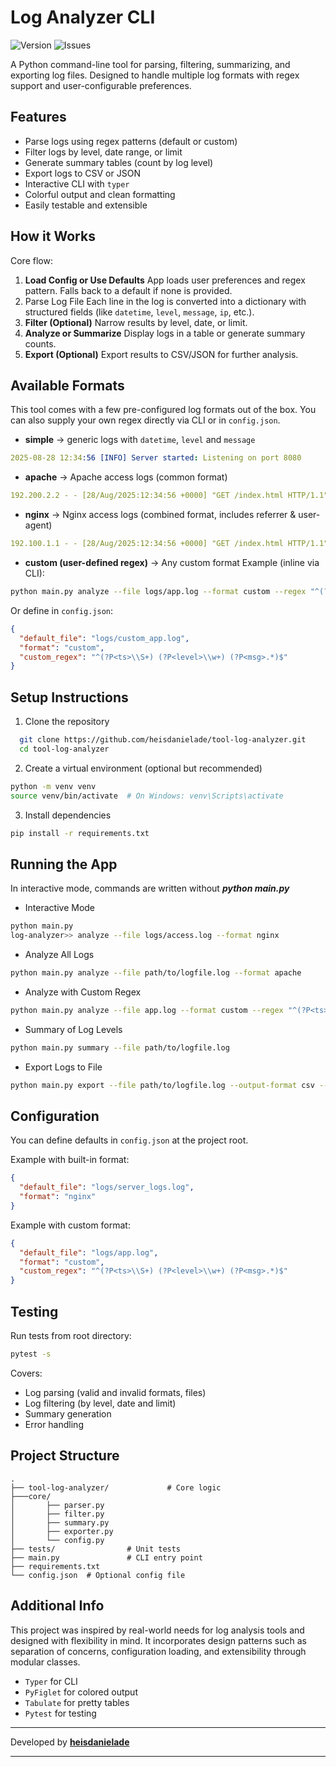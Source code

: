 # Log Analyzer CLI

![Version](https://img.shields.io/badge/version-1.0.1-blue) ![Issues](https://img.shields.io/github/issues/heisdanielade/tool-log-analyzer)

A Python command-line tool for parsing, filtering, summarizing, and exporting log files. Designed to handle multiple log formats with regex support and user-configurable preferences.

## Features

- Parse logs using regex patterns (default or custom)
- Filter logs by level, date range, or limit
- Generate summary tables (count by log level)
- Export logs to CSV or JSON
- Interactive CLI with `typer`
- Colorful output and clean formatting
- Easily testable and extensible

## How it Works

Core flow:

1. **Load Config or Use Defaults**
   App loads user preferences and regex pattern. Falls back to a default if none is provided.
2. Parse Log File
   Each line in the log is converted into a dictionary with structured fields (like `datetime`, `level`, `message`, `ip`, etc.).
3. **Filter (Optional)**
   Narrow results by level, date, or limit.
4. **Analyze or Summarize**
   Display logs in a table or generate summary counts.
5. **Export (Optional)**
   Export results to CSV/JSON for further analysis.

## Available Formats

This tool comes with a few pre-configured log formats out of the box.
You can also supply your own regex directly via CLI or in `config.json`.

- **simple** → generic logs with `datetime`, `level` and `message`

```yaml
2025-08-28 12:34:56 [INFO] Server started: Listening on port 8080
```

- **apache** → Apache access logs (common format)

```yaml
192.200.2.2 - - [28/Aug/2025:12:34:56 +0000] "GET /index.html HTTP/1.1" 200 512
```

- **nginx** → Nginx access logs (combined format, includes referrer & user-agent)

```yaml
192.100.1.1 - - [28/Aug/2025:12:34:56 +0000] "GET /index.html HTTP/1.1" 200 1024 "http://example.com" "Mozilla/5.0"
```

- **custom (user-defined regex)** → Any custom format
  Example (inline via CLI):

```bash
python main.py analyze --file logs/app.log --format custom --regex "^(?P<ts>\S+) (?P<level>\w+) (?P<msg>.*)$"

```

Or define in `config.json`:

```json
{
  "default_file": "logs/custom_app.log",
  "format": "custom",
  "custom_regex": "^(?P<ts>\\S+) (?P<level>\\w+) (?P<msg>.*)$"
}
```

## Setup Instructions

1. Clone the repository

```bash
  git clone https://github.com/heisdanielade/tool-log-analyzer.git
  cd tool-log-analyzer
```

2. Create a virtual environment (optional but recommended)

```bash
python -m venv venv
source venv/bin/activate  # On Windows: venv\Scripts\activate
```

3. Install dependencies

```bash
pip install -r requirements.txt
```

## Running the App

In interactive mode, commands are written without **_python main.py_**

- Interactive Mode

```bash
python main.py
log-analyzer>> analyze --file logs/access.log --format nginx
```

- Analyze All Logs

```bash
python main.py analyze --file path/to/logfile.log --format apache
```

- Analyze with Custom Regex

```bash
python main.py analyze --file app.log --format custom --regex "^(?P<ts>\S+) (?P<msg>.*)$"
```

- Summary of Log Levels

```bash
python main.py summary --file path/to/logfile.log
```

- Export Logs to File

```bash
python main.py export --file path/to/logfile.log --output-format csv --output-path logs.csv
```

## Configuration

You can define defaults in `config.json` at the project root.

Example with built-in format:

```json
{
  "default_file": "logs/server_logs.log",
  "format": "nginx"
}
```

Example with custom format:

```json
{
  "default_file": "logs/app.log",
  "format": "custom",
  "custom_regex": "^(?P<ts>\\S+) (?P<level>\\w+) (?P<msg>.*)$"
}
```

## Testing

Run tests from root directory:

```bash
pytest -s
```

Covers:

- Log parsing (valid and invalid formats, files)
- Log filtering (by level, date and limit)
- Summary generation
- Error handling

## Project Structure

```
.
├── tool-log-analyzer/             # Core logic
├───core/
│       ├── parser.py
│       ├── filter.py
│       ├── summary.py
│       ├── exporter.py
│       └── config.py
├── tests/                # Unit tests
├── main.py               # CLI entry point
├── requirements.txt
└── config.json  # Optional config file
```

## Additional Info

This project was inspired by real-world needs for log analysis tools and designed with flexibility in mind.
It incorporates design patterns such as separation of concerns, configuration loading, and extensibility through modular classes.

- `Typer` for CLI
- `PyFiglet` for colored output
- `Tabulate` for pretty tables
- `Pytest` for testing

---

Developed by **[heisdanielade](https://github.com/heisdanielade)**

---
